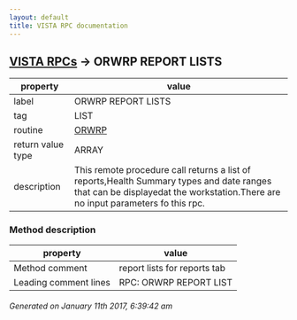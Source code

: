 ```yaml
---
layout: default
title: VISTA RPC documentation
---
```




## [VISTA RPCs](TableOfContent.md) &#8594; ORWRP REPORT LISTS 

 property | value 
--- | --- 
 label | ORWRP REPORT LISTS
 tag | LIST
 routine | [ORWRP](http://code.osehra.org/dox/Routine_ORWRP_source.html)
 return value type | ARRAY
 description | This remote procedure call returns a list of reports,Health Summary types and date ranges that can be displayedat the workstation.There are no input parameters fo this rpc.


### Method description

 property | value 
--- | --- 
 Method comment | report lists for reports tab
 Leading comment lines | RPC: ORWRP REPORT LIST




 ###### Generated on January 11th 2017, 6:39:42 am